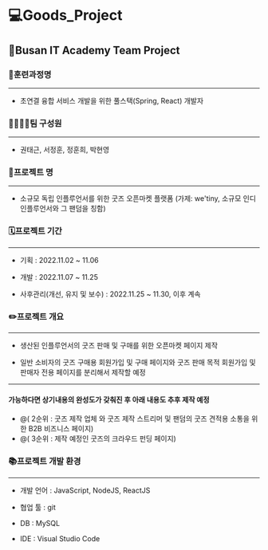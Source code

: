# 💻Goods_Project


## 📃Busan IT Academy Team Project

### 📝훈련과정명
---
* 초연결 융합 서비스 개발을 위한 풀스택(Spring, React) 개발자


### 👨‍👨‍👦‍👦팀 구성원
---
* 권태근, 서정훈, 정훈희, 박현영


### 📖프로젝트 명
---
* 소규모 독립 인플루언서를 위한 굿즈 오픈마켓 플랫폼 (가제: we'tiny, 소규모 인디 인플루언서와 그 팬덤을 칭함)


### 🗓️프로젝트 기간
---
* 기획 : 2022.11.02 ~ 11.06

* 개발 : 2022.11.07 ~ 11.25

* 사후관리(개선, 유지 및 보수) : 2022.11.25 ~ 11.30, 이후 계속 


### ✏️프로젝트 개요
---
* 생산된 인플루언서의 굿즈 판매 및 구매를 위한 오픈마켓 페이지 제작

* 일반 소비자의 굿즈 구매용 회원가입 및 구매 페이지와 굿즈 판매 목적 회원가입 및 판매자 전용 페이지를 분리해서 제작할 예정

-------------------------------------------------------------------------------------------------
#### 가능하다면 상기내용의 완성도가 갖춰진 후 아래 내용도 추후 제작 예정
+ @( 2순위 : 굿즈 제작 업체 와 굿즈 제작 스트리머 및 팬덤의 굿즈 견적용 소통을 위한 B2B 비즈니스 페이지)
+ @( 3순위 : 제작 예정인 굿즈의 크라우드 펀딩 페이지)


### 📚프로젝트 개발 환경
---
* 개발 언어 : JavaScript, NodeJS, ReactJS

* 협업 툴 : git

* DB : MySQL

* IDE : Visual Studio Code

